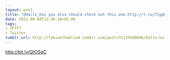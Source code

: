 ```yaml
---
layout: post
title: "@Hallo_Kai you also should check out this one http://t.co/TzgqOfSs by @photolettering"
date: 2012-09-08T12:46:18+02:00
tags:
- IFTTT
- Twitter
tumblr_url: http://fabiantheblind.tumblr.com/post/31115949696/hallo-kai-you-also-should-check-out-this-one
---
```

http://bit.ly/QtOSqC
